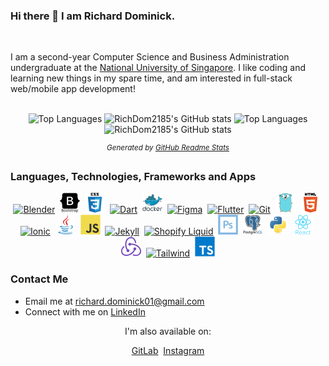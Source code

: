 <!-- markdownlint-disable-file -->
### Hi there 👋 I am Richard Dominick.

<br>

<!-- ![Profile Views](https://komarev.com/ghpvc/?username=RichDom2185) -->

I am a second-year Computer Science and Business Administration undergraduate at the [National University of Singapore](https://nus.edu.sg). I like coding and learning new things in my spare time, and am interested in full-stack web/mobile app development!

<br>

<div align="center" markdown="1">
<!-- Light Mode -->
<img alt="Top Languages" src="https://github-readme-stats.vercel.app/api/top-langs/?username=RichDom2185&layout=compact&disable_animations=true&card_width=372#gh-light-mode-only" height="180">
<img alt="RichDom2185's GitHub stats" src="https://github-readme-stats.vercel.app/api?username=RichDom2185&show_icons=true&disable_animations=true&rank_icon=github&show=reviews&text_bold=false&hide=contribs&card_width=440px#gh-light-mode-only" height="180">
<!-- Dark Mode -->
<img alt="Top Languages" src="https://github-readme-stats.vercel.app/api/top-langs/?username=RichDom2185&layout=compact&disable_animations=true&card_width=372&theme=github_dark_dimmed#gh-dark-mode-only" height="180">
<img alt="RichDom2185's GitHub stats" src="https://github-readme-stats.vercel.app/api?username=RichDom2185&show_icons=true&disable_animations=true&rank_icon=github&show=reviews&text_bold=false&hide=contribs&card_width=440px&theme=github_dark_dimmed#gh-dark-mode-only" height="180">

_<sup>Generated by [GitHub Readme Stats](https://github.com/anuraghazra/github-readme-stats)</sup>_

</div>

### Languages, Technologies, Frameworks and Apps

<div align="center" markdown="1">

[<img width="32" alt="Blender" src="https://download.blender.org/branding/community/blender_community_badge_white.svg">](https://www.blender.org/)&nbsp;
[<img width="32" alt="Bootstrap" src="https://raw.githubusercontent.com/devicons/devicon/master/icons/bootstrap/bootstrap-plain-wordmark.svg">](https://getbootstrap.com/)&nbsp;
[<img width="32" alt="CSS" src="https://raw.githubusercontent.com/devicons/devicon/master/icons/css3/css3-original-wordmark.svg">](https://w3.org/css)&nbsp;
[<img width="32" alt="Dart" src="https://www.vectorlogo.zone/logos/dartlang/dartlang-icon.svg">](https://dart.dev/)&nbsp;
[<img width="32" alt="Docker" src="https://raw.githubusercontent.com/devicons/devicon/master/icons/docker/docker-original-wordmark.svg">](https://www.docker.com/)&nbsp;
[<img width="32" alt="Figma" src="https://www.vectorlogo.zone/logos/figma/figma-icon.svg">](https://www.figma.com/)&nbsp;
[<img width="32" alt="Flutter" src="https://www.vectorlogo.zone/logos/flutterio/flutterio-icon.svg">](https://flutter.dev/)&nbsp;
[<img width="32" alt="Git" src="https://www.vectorlogo.zone/logos/git-scm/git-scm-icon.svg">](https://git-scm.com/)&nbsp;
[<img width="32" alt="Golang" src="https://raw.githubusercontent.com/devicons/devicon/master/icons/go/go-original.svg">](https://go.dev/)&nbsp;
[<img width="32" alt="HTML" src="https://raw.githubusercontent.com/devicons/devicon/master/icons/html5/html5-original-wordmark.svg">](https://w3.org/html)&nbsp;
[<img width="32" alt="Ionic" src="https://ionicacademy.com/wp-content/uploads/2020/02/ionic-Logo.svg">](https://ionicframework.com/)&nbsp;
[<img width="32" alt="Java" src="https://raw.githubusercontent.com/devicons/devicon/master/icons/java/java-original.svg">](https://www.java.com/)&nbsp;
[<img width="32" alt="JavaScript" src="https://raw.githubusercontent.com/devicons/devicon/master/icons/javascript/javascript-original.svg">](https://developer.mozilla.org/en-US/docs/Web/JavaScript)&nbsp;
[<img width="32" alt="Jekyll" src="https://www.vectorlogo.zone/logos/jekyllrb/jekyllrb-icon.svg">](https://jekyllrb.com/)&nbsp;
[<img width="32" alt="Shopify Liquid" src="https://parse.programmieren-muenchen.de/parse/files/unilearn/liquid-logo-text.png">](https://shopify.github.io/liquid/)&nbsp;
[<img width="32" alt="Photoshop" src="https://raw.githubusercontent.com/devicons/devicon/master/icons/photoshop/photoshop-line.svg">](https://adobe.com/photoshop/)&nbsp;
[<img width="32" alt="PostgreSQL" src="https://raw.githubusercontent.com/devicons/devicon/master/icons/postgresql/postgresql-original-wordmark.svg">](https://www.postgresql.org/)&nbsp;
[<img width="32" alt="Python" src="https://raw.githubusercontent.com/devicons/devicon/master/icons/python/python-original.svg">](https://www.python.org/)&nbsp;
[<img width="32" alt="React" src="https://raw.githubusercontent.com/devicons/devicon/master/icons/react/react-original-wordmark.svg">](https://reactjs.org/)&nbsp;
[<img width="32" alt="Redux" src="https://raw.githubusercontent.com/devicons/devicon/master/icons/redux/redux-original.svg">](https://react-redux.js.org/)&nbsp;
[<img width="32" alt="Tailwind" src="https://www.vectorlogo.zone/logos/tailwindcss/tailwindcss-icon.svg">](https://tailwindcss.com/)&nbsp;
[<img width="32" alt="TypeScript" src="https://raw.githubusercontent.com/devicons/devicon/master/icons/typescript/typescript-original.svg">](https://www.typescriptlang.org/)

</div>

### Contact Me

* Email me at richard.dominick01@gmail.com
* Connect with me on [LinkedIn](https://www.linkedin.com/in/richard-dominick/)

<div align="center" markdown="1">

I'm also available on:

[GitLab](https://gitlab.com/RichDom2185/)&nbsp;
[Instagram](https://www.instagram.com/richarddominick_/)

</div>



<!--
**RichDom2185/RichDom2185** is a ✨ _special_ ✨ repository because its `README.md` (this file) appears on your GitHub profile.

Here are some ideas to get you started:

- 🔭 I’m currently working on ...
- 🌱 I’m currently learning ...
- 👯 I’m looking to collaborate on ...
- 🤔 I’m looking for help with ...
- 💬 Ask me about ...
- 📫 How to reach me: ...
- 😄 Pronouns: ...
- ⚡ Fun fact: ...
-->
